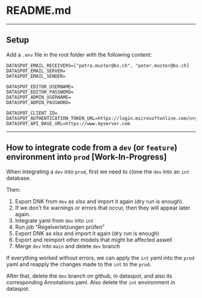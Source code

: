 # README.md

---
## Setup
Add a `.env` file in the root folder with the following content:
```.env
DATASPOT_EMAIL_RECEIVERS=["petra.muster@bs.ch", "peter.muster@bs.ch]
DATASPOT_EMAIL_SERVER=
DATASPOT_EMAIL_SENDER=

DATASPOT_EDITOR_USERNAME=
DATASPOT_EDITOR_PASSWORD=
DATASPOT_ADMIN_USERNAME=
DATASPOT_ADMIN_PASSWORD=

DATASPOT_CLIENT_ID=
DATASPOT_AUTHENTICATION_TOKEN_URL=https://login.microsoftonline.com/organizations/oauth2/v2.0/token
DATASPOT_API_BASE_URL=https://www.myserver.com
```

---
## How to integrate code from a `dev` (or `feature`) environment into `prod` [Work-In-Progress]
When integrating a `dev` into `prod`, first we need to clone the `dev` into an `int` database.

Then:
1. Export DNK from `dev` as xlsx and import it again (dry run is enough).
1. If we don't fix warnings or errors that occur, then they will appear later again.
1. Integrate yaml from `dev` into `int`
1. Run job "Regelverletzungen prüfen"
1. Export DNK as xlsx and import it again (dry run is enough)
1. Export and reimport other models that might be affected aswell
1. Merge `dev` into `main` and delete `dev` branch

If everything worked without errors, we can apply the `int` yaml into the `prod` yaml and reapply the changes made to the `int` to the `prod`.

After that, delete the `dev` branch on github, in dataspot, and also its corresponding Annotations.yaml. Also delete the `int` environment in dataspot.


<!-- 
## How to do regular updates (not yet implemented):
Frequent updates of details of already published datasets (e.g. last_updated field) are not updated directly through dataspot. but instead through a file managed by the Data Competence Center DCC. This means that fields that should be updated outside of the workflow are written to the centrally managed file instead of dataspot directly. These changes are then regularly updated by a script from the DCC to dataspot. The key should always be the dataspot-internal UUID. Dates should be provided as Unix timestamps in in UTC timezone. Times should be provided in Unix timestamps aswell in a ??? format (TBD; the same as is used internally in dataspot.). TODO: Add examples
**(put on hold)**

Frequent updates of details of already published datasets (e.g. last_updated field) are not updated directly through dataspot, as this does not work with the workflow. Instead, the changes are pushed to a non-public dataset on [opendatasoft](data.bs.ch). Please [get in touch](mailto:opendata@bs.ch) with us for the setup.

The columns should be (so far): uuid,lastactl,lastpub

This is put on hold for the moment, as lastactl does not really need to be in dataspot. (?)
---
-->
